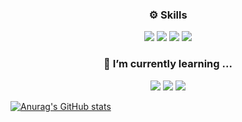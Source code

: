 <div align=center>
  
  ### ⚙️ Skills
  <img src="https://img.shields.io/badge/java-007396.svg?style=flat-square&logo=java&logoColor=white"/> <img src="https://img.shields.io/badge/python-3776AB.svg?style=flat-square&logo=python&logoColor=white"/> <img src="https://img.shields.io/badge/mysql-4479A1.svg?style=flat-square&logo=mysql&logoColor=white"/> <img src="https://img.shields.io/badge/git-F05032.svg?style=flat-square&logo=git&logoColor=white">
  <br>
  
  ### 🌱 I’m currently learning ...
  <img src="https://img.shields.io/badge/Spring-6DB33F.svg?style=flat-square&logo=Spring&logoColor=white"/> <img src="https://img.shields.io/badge/Spring Boot-6DB33F.svg?style=flat-square&logo=Spring Boot&logoColor=white"/> <img src="https://img.shields.io/badge/AWS-232F3E.svg?style=flat-square&logo=amazonwebservices&logoColor=white"/> 
  <br>
</div>

[![Anurag's GitHub stats](https://github-readme-stats.vercel.app/api?username=Yunju07)](https://github.com/Yunju07/github-readme-stats)
<br>

<!--
**Yunju07/Yunju07** is a ✨ _special_ ✨ repository because its `README.md` (this file) appears on your GitHub profile.

Here are some ideas to get you started:

- 🔭 I’m currently working on ...
- 🌱 I’m currently learning ...
- 👯 I’m looking to collaborate on ...
- 🤔 I’m looking for help with ...
- 💬 Ask me about ...
- 📫 How to reach me: ...
- 😄 Pronouns: ...
- ⚡ Fun fact: ...
-->
